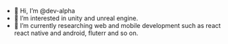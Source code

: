 - 👋 Hi, I’m @dev-alpha
- 👀 I’m interested in unity and unreal engine.
- 🌱 I’m currently researching web and mobile development such as react react native and android, fluterr and so on.

<!---
dev-alpha/dev-alpha is a ✨ special ✨ repository because its `README.md` (this file) appears on your GitHub profile.
You can click the Preview link to take a look at your changes.
--->
